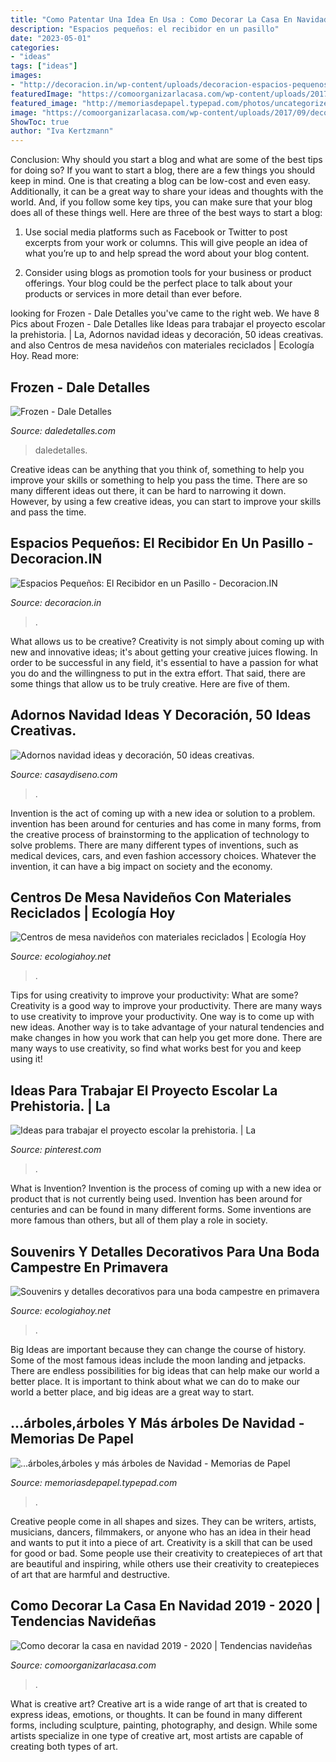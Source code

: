 ```yaml
---
title: "Como Patentar Una Idea En Usa : Como Decorar La Casa En Navidad 2019"
description: "Espacios pequeños: el recibidor en un pasillo"
date: "2023-05-01"
categories:
- "ideas"
tags: ["ideas"]
images:
- "http://decoracion.in/wp-content/uploads/decoracion-espacios-pequenos-recibidor-pasillo-2.jpg"
featuredImage: "https://comoorganizarlacasa.com/wp-content/uploads/2017/09/decorar-casa-esta-navidad-2017-2018-26.jpg"
featured_image: "http://memoriasdepapel.typepad.com/photos/uncategorized/2007/12/13/arbol2.jpg"
image: "https://comoorganizarlacasa.com/wp-content/uploads/2017/09/decorar-casa-esta-navidad-2017-2018-26.jpg"
ShowToc: true
author: "Iva Kertzmann"
---
```



Conclusion: Why should you start a blog and what are some of the best tips for doing so?
If you want to start a blog, there are a few things you should keep in mind. One is that creating a blog can be low-cost and even easy. Additionally, it can be a great way to share your ideas and thoughts with the world. And, if you follow some key tips, you can make sure that your blog does all of these things well. Here are three of the best ways to start a blog:
1. Use social media platforms such as Facebook or Twitter to post excerpts from your work or columns. This will give people an idea of what you’re up to and help spread the word about your blog content.

2. Consider using blogs as promotion tools for your business or product offerings. Your blog could be the perfect place to talk about your products or services in more detail than ever before.

	

		
looking for Frozen - Dale Detalles you've came to the right web. We have 8 Pics about Frozen - Dale Detalles like Ideas para trabajar el proyecto escolar la prehistoria. | La, Adornos navidad ideas y decoración, 50 ideas creativas. and also Centros de mesa navideños con materiales reciclados | Ecología Hoy. Read more:
		
    
## Frozen - Dale Detalles

<img loading=lazy src="https://i0.wp.com/www.daledetalles.com/wp-content/uploads/2016/02/25-14.jpg" onerror="this.onerror=null;this.src='https://tse3.mm.bing.net/th?id=OIP.75LpzC54dydDgybqqy899wHaJ3&amp;pid=15.1';" alt="Frozen - Dale Detalles">

_Source: daledetalles.com_

>daledetalles. 

	

Creative ideas can be anything that you think of, something to help you improve your skills or something to help you pass the time. There are so many different ideas out there, it can be hard to narrowing it down. However, by using a few creative ideas, you can start to improve your skills and pass the time.

    
## Espacios Pequeños: El Recibidor En Un Pasillo - Decoracion.IN

<img loading=lazy src="http://decoracion.in/wp-content/uploads/decoracion-espacios-pequenos-recibidor-pasillo-2.jpg" onerror="this.onerror=null;this.src='https://tse3.mm.bing.net/th?id=OIP.ZPPgltuimB5RkdRXsoHo4wHaK_&amp;pid=15.1';" alt="Espacios Pequeños: El Recibidor en un Pasillo - Decoracion.IN">

_Source: decoracion.in_

>. 

	

What allows us to be creative?
Creativity is not simply about coming up with new and innovative ideas; it's about getting your creative juices flowing. In order to be successful in any field, it's essential to have a passion for what you do and the willingness to put in the extra effort. That said, there are some things that allow us to be truly creative. Here are five of them.

    
## Adornos Navidad Ideas Y Decoración, 50 Ideas Creativas.

<img loading=lazy src="https://casaydiseno.com/wp-content/uploads/2015/10/adornos-navidad-ideas-centro-mesa.jpg" onerror="this.onerror=null;this.src='https://tse1.mm.bing.net/th?id=OIP.AbvnnOZK7ytoEZrAl7RYOwHaJ4&amp;pid=15.1';" alt="Adornos navidad ideas y decoración, 50 ideas creativas.">

_Source: casaydiseno.com_

>. 

	

Invention is the act of coming up with a new idea or solution to a problem. invention has been around for centuries and has come in many forms, from the creative process of brainstorming to the application of technology to solve problems. There are many different types of inventions, such as medical devices, cars, and even fashion accessory choices. Whatever the invention, it can have a big impact on society and the economy.

    
## Centros De Mesa Navideños Con Materiales Reciclados | Ecología Hoy

<img loading=lazy src="https://ecologiahoy.net/wp-content/uploads/2016/11/centros-de-mesa-navidenos-piernas.jpg" onerror="this.onerror=null;this.src='https://tse3.mm.bing.net/th?id=OIP.Fdi1KMJLKpT3ANiqPpQ0IgHaJ4&amp;pid=15.1';" alt="Centros de mesa navideños con materiales reciclados | Ecología Hoy">

_Source: ecologiahoy.net_

>. 

	

Tips for using creativity to improve your productivity: What are some?
Creativity is a good way to improve your productivity. There are many ways to use creativity to improve your productivity. One way is to come up with new ideas. Another way is to take advantage of your natural tendencies and make changes in how you work that can help you get more done. There are many ways to use creativity, so find what works best for you and keep using it!

    
## Ideas Para Trabajar El Proyecto Escolar La Prehistoria. | La

<img loading=lazy src="https://i.pinimg.com/736x/c9/d8/70/c9d870c96e9aab59260ebd4ae902be54--prehistory-stone-age.jpg" onerror="this.onerror=null;this.src='https://tse2.mm.bing.net/th?id=OIP.gpBYj-tZn4BIojF9OhXrxgHaGV&amp;pid=15.1';" alt="Ideas para trabajar el proyecto escolar la prehistoria. | La">

_Source: pinterest.com_

>. 

	

What is Invention?
Invention is the process of coming up with a new idea or product that is not currently being used. Invention has been around for centuries and can be found in many different forms. Some inventions are more famous than others, but all of them play a role in society.

    
## Souvenirs Y Detalles Decorativos Para Una Boda Campestre En Primavera

<img loading=lazy src="https://ecologiahoy.net/wp-content/uploads/2017/10/aa49603fca7d536cc55789738ca3484f-718x1077.jpg" onerror="this.onerror=null;this.src='https://tse4.mm.bing.net/th?id=OIP.t9lGMK1AuILvWkSIFGxJMQHaLH&amp;pid=15.1';" alt="Souvenirs y detalles decorativos para una boda campestre en primavera">

_Source: ecologiahoy.net_

>. 

	

Big Ideas are important because they can change the course of history. Some of the most famous ideas include the moon landing and jetpacks. There are endless possibilities for big ideas that can help make our world a better place. It is important to think about what we can do to make our world a better place, and big ideas are a great way to start.

    
## ...árboles,árboles Y Más árboles De Navidad - Memorias De Papel

<img loading=lazy src="http://memoriasdepapel.typepad.com/photos/uncategorized/2007/12/13/arbol2.jpg" onerror="this.onerror=null;this.src='https://tse4.mm.bing.net/th?id=OIP.DqhFahgXqAcDDkTT9iuBcAHaLG&amp;pid=15.1';" alt="...árboles,árboles y más árboles de Navidad - Memorias de Papel">

_Source: memoriasdepapel.typepad.com_

>. 

	

Creative people come in all shapes and sizes. They can be writers, artists, musicians, dancers, filmmakers, or anyone who has an idea in their head and wants to put it into a piece of art. Creativity is a skill that can be used for good or bad. Some people use their creativity to createpieces of art that are beautiful and inspiring, while others use their creativity to createpieces of art that are harmful and destructive.

    
## Como Decorar La Casa En Navidad 2019 - 2020 | Tendencias Navideñas

<img loading=lazy src="https://comoorganizarlacasa.com/wp-content/uploads/2017/09/decorar-casa-esta-navidad-2017-2018-26.jpg" onerror="this.onerror=null;this.src='https://tse3.mm.bing.net/th?id=OIP.HCvg1wYR-g2HWuOxtTPVzgHaLH&amp;pid=15.1';" alt="Como decorar la casa en navidad 2019 - 2020 | Tendencias navideñas">

_Source: comoorganizarlacasa.com_

>. 

	

What is creative art?
Creative art is a wide range of art that is created to express ideas, emotions, or thoughts. It can be found in many different forms, including sculpture, painting, photography, and design. While some artists specialize in one type of creative art, most artists are capable of creating both types of art.

